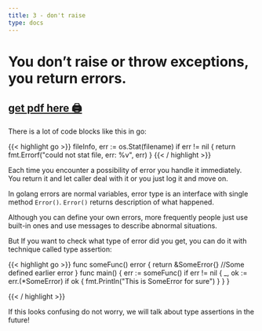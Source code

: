 ```yaml
---
title: 3 - don't raise
type: docs
---
```


# You don’t raise or throw exceptions, you return errors.
## [get pdf here 🖨](/gott/episode03.pdf)
There is a lot of code blocks like this in go:

{{< highlight go >}}
fileInfo, err := os.Stat(filename)
if err != nil {
    return fmt.Errorf("could not stat file, err: %v", err)
}
{{< / highlight >}}

Each time you encounter a possibility of error you handle it immediately. You return it and let caller deal with it or you just log it and move on.

In golang errors are normal variables, ​error ​type is an interface with single method ​`Error()`​. `​Error()`​ ​returns description of what happened.

Although you can define your own errors, more frequently people just use built-in ones and use messages to describe abnormal situations.

But If you want to check what type of error did you get, you can do it with technique called ​type assertion​:
 
{{< highlight go >}}
func someFunc() error {
	return &SomeError{} //Some defined earlier error
}
func main() {
	err := someFunc()
	if err != nil {
		_, ok := err.(*SomeError)
		if ok {
			fmt.Println("This is SomeError for sure")
		}
	}
}

{{< / highlight >}}

If this looks confusing do not worry, we will talk about type assertions in the future!
